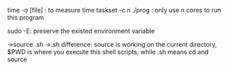 time -o [file] : to measure time
taskset -c n ./prog : only use n cores to run this program

sudo -E: preserve the existed environment variable

->source .sh
->.sh
difference: source is working on the current directory, $PWD is where you execute this shell scripts, while .sh means cd and source
